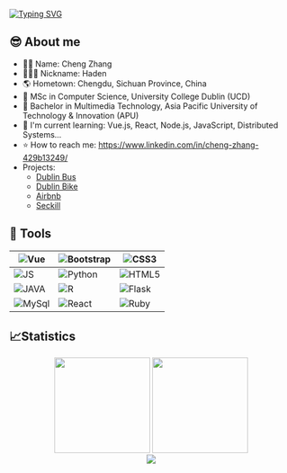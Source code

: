 <a href="https://git.io/typing-svg"><img src="https://readme-typing-svg.herokuapp.com?font=Fira+Code&pause=1000&width=435&lines=Hello%2C+I'm+Cheng+Zhang" alt="Typing SVG" /></a>
## 😎 About me
- 🤵🏻 Name: Cheng Zhang
- 👨🏻‍💻 Nickname: Haden
- 🌎 Hometown: Chengdu, Sichuan Province, China
- 🏫 MSc in Computer Science, University College Dublin (UCD)
- 🏫 Bachelor in Multimedia Technology, Asia Pacific University of Technology & Innovation (APU)
- 📖 I'm current learning: Vue.js, React, Node.js, JavaScript, Distributed Systems...
- ⭐ How to reach me: https://www.linkedin.com/in/cheng-zhang-429b13249/
- Projects:
    - [Dublin Bus](https://github.com/Cheng-Zhang-1103/dublin_bus)
    - [Dublin Bike](https://github.com/Cheng-Zhang-1103/dublin_bike)
    - [Airbnb](https://github.com/Cheng-Zhang-1103/React-Project/tree/master)
    - [Seckill](https://github.com/Cheng-Zhang-1103/Seckill-Project)
    
## 🔧 Tools
| ![Vue][Vue.js]  | ![Bootstrap][Bootstrap] | ![CSS3][CSS3] |
| ------------- | ------------- | ------------- |
| ![JS][JS] | ![Python][Python]  | ![HTML5][HTML5]  
| ![JAVA][JAVA] | ![R][R] | ![Flask][Flask]  |
| ![MySql][MySql]  | ![React][React]  | ![Ruby][Ruby]  |

## 📈Statistics
<div align="center">
    <span>&emsp;&emsp;</span>
    <img height="170px" src="https://github-readme-stats.vercel.app/api?username=Cheng-Zhang-1103&bg_color=30,e96443,904e95&title_color=fff&text_color=fff" /><span>  </span><img height="170px" src="https://github-readme-stats.vercel.app/api/top-langs/?username=Cheng-Zhang-1103&layout=compact&langs_count=8&bg_color=30,e96443,904e95&title_color=fff&text_color=fff" />
    <span>&emsp;&emsp;</span>
</div>

<div align="center">
    <span>&emsp;&emsp;</span>
    <img  src="https://github-readme-streak-stats.herokuapp.com?user=Cheng-Zhang-1103&theme=radical" />
    <span>&emsp;&emsp;</span>
</div>


<!-- URLs from: https://dev.to/envoy_/150-badges-for-github-pnk -->
[Vue.js]: https://img.shields.io/badge/Vue.js-35495E?style=for-the-badge&logo=vue.js&logoColor=4FC08D
[Bootstrap]: https://img.shields.io/badge/Bootstrap-563D7C?style=for-the-badge&logo=bootstrap&logoColor=white
[Python]: https://img.shields.io/badge/Python-3776AB?style=for-the-badge&logo=python&logoColor=white
[CSS3]: https://img.shields.io/badge/CSS3-1572B6?style=for-the-badge&logo=css3&logoColor=white
[JS]: https://img.shields.io/badge/JavaScript-F7DF1E?style=for-the-badge&logo=javascript&logoColor=black
[HTML5]: https://img.shields.io/badge/HTML5-E34F26?style=for-the-badge&logo=html5&logoColor=white
[JAVA]: https://img.shields.io/badge/Java-ED8B00?style=for-the-badge&logo=java&logoColor=white
[R]: https://img.shields.io/badge/R-276DC3?style=for-the-badge&logo=r&logoColor=white
[Flask]: https://img.shields.io/badge/Flask-000000?style=for-the-badge&logo=flask&logoColor=white
[MySql]: https://img.shields.io/badge/MySQL-005C84?style=for-the-badge&logo=mysql&logoColor=white
[React]: https://img.shields.io/badge/React-20232A?style=for-the-badge&logo=react&logoColor=61DAFB
[Ruby]: https://img.shields.io/badge/Ruby-CC342D?style=for-the-badge&logo=ruby&logoColor=white

<!-- **20211342/20211342** is a ✨ _special_ ✨ repository because its `README.md` (this file) appears on your GitHub profile.

Here are some ideas to get you started:

- 🔭 I’m currently working on ...
- 🌱 I’m currently learning ...
- 👯 I’m looking to collaborate on ...
- 🤔 I’m looking for help with ...
- 💬 Ask me about ...
- 📫 How to reach me: ...
- 😄 Pronouns: ...
- ⚡ Fun fact: ...
-->

